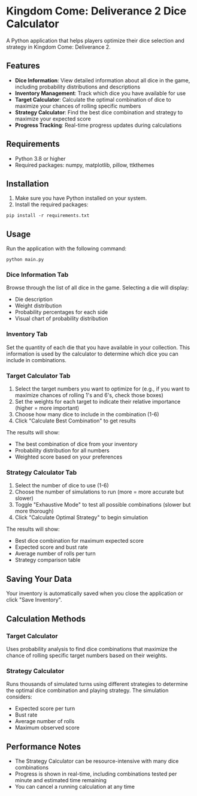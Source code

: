 # Kingdom Come: Deliverance 2 Dice Calculator

A Python application that helps players optimize their dice selection and strategy in Kingdom Come: Deliverance 2.

## Features

- **Dice Information**: View detailed information about all dice in the game, including probability distributions and descriptions
- **Inventory Management**: Track which dice you have available for use
- **Target Calculator**: Calculate the optimal combination of dice to maximize your chances of rolling specific numbers
- **Strategy Calculator**: Find the best dice combination and strategy to maximize your expected score
- **Progress Tracking**: Real-time progress updates during calculations

## Requirements

- Python 3.8 or higher
- Required packages: numpy, matplotlib, pillow, ttkthemes

## Installation

1. Make sure you have Python installed on your system.
2. Install the required packages:

```
pip install -r requirements.txt
```

## Usage

Run the application with the following command:

```
python main.py
```

### Dice Information Tab

Browse through the list of all dice in the game. Selecting a die will display:
- Die description
- Weight distribution
- Probability percentages for each side
- Visual chart of probability distribution

### Inventory Tab

Set the quantity of each die that you have available in your collection. This information is used by the calculator to determine which dice you can include in combinations.

### Target Calculator Tab

1. Select the target numbers you want to optimize for (e.g., if you want to maximize chances of rolling 1's and 6's, check those boxes)
2. Set the weights for each target to indicate their relative importance (higher = more important)
3. Choose how many dice to include in the combination (1-6)
4. Click "Calculate Best Combination" to get results

The results will show:
- The best combination of dice from your inventory
- Probability distribution for all numbers
- Weighted score based on your preferences

### Strategy Calculator Tab

1. Select the number of dice to use (1-6)
2. Choose the number of simulations to run (more = more accurate but slower)
3. Toggle "Exhaustive Mode" to test all possible combinations (slower but more thorough)
4. Click "Calculate Optimal Strategy" to begin simulation

The results will show:
- Best dice combination for maximum expected score
- Expected score and bust rate
- Average number of rolls per turn
- Strategy comparison table

## Saving Your Data

Your inventory is automatically saved when you close the application or click "Save Inventory".

## Calculation Methods

### Target Calculator
Uses probability analysis to find dice combinations that maximize the chance of rolling specific target numbers based on their weights.

### Strategy Calculator
Runs thousands of simulated turns using different strategies to determine the optimal dice combination and playing strategy. The simulation considers:
- Expected score per turn
- Bust rate
- Average number of rolls
- Maximum observed score

## Performance Notes

- The Strategy Calculator can be resource-intensive with many dice combinations
- Progress is shown in real-time, including combinations tested per minute and estimated time remaining
- You can cancel a running calculation at any time
